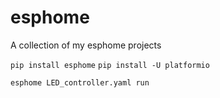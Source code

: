 # esphome

A collection of my esphome projects

`pip install esphome`
`pip install -U platformio`

`esphome LED_controller.yaml run`

